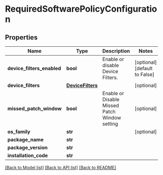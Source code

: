 # RequiredSoftwarePolicyConfiguration

## Properties
Name | Type | Description | Notes
------------ | ------------- | ------------- | -------------
**device_filters_enabled** | **bool** | Enable or disable Device Filters. | [optional] [default to False]
**device_filters** | [**DeviceFilters**](DeviceFilters.md) |  | [optional] 
**missed_patch_window** | **bool** | Enable or Disable Missed Patch Window setting | [optional] 
**os_family** | **str** |  | [optional] 
**package_name** | **str** |  | 
**package_version** | **str** |  | 
**installation_code** | **str** |  | 

[[Back to Model list]](../README.md#documentation-for-models) [[Back to API list]](../README.md#documentation-for-api-endpoints) [[Back to README]](../README.md)

